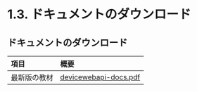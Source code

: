 # 1.3. ドキュメントのダウンロード

## ドキュメントのダウンロード

| 項目 | 概要 |
|:--|:--| 
| 最新版の教材| [devicewebapi-docs.pdf](http://docs.fabo.io/docs/devicewebapi-docs.pdf) |
